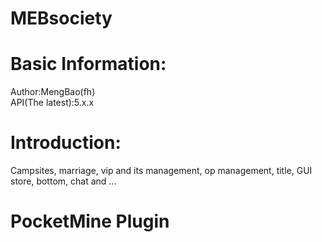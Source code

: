 # MEBsociety
# Basic Information:
Author:MengBao(fh)  
API(The latest):5.x.x  
# Introduction:
Campsites, marriage, vip and its management, op management, title, GUI store, bottom, chat and ...  
# PocketMine Plugin
